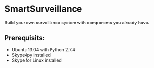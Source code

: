 SmartSurveillance
=================

Build your own surveillance system with components you already have.

Prerequisits:
-------
* Ubuntu 13.04 with Python 2.7.4
* Skype4py installed
* Skype for Linux installed

